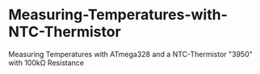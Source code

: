 # Measuring-Temperatures-with-NTC-Thermistor
Measuring Temperatures with ATmega328 and a NTC-Thermistor "3950" with 100kΩ Resistance
